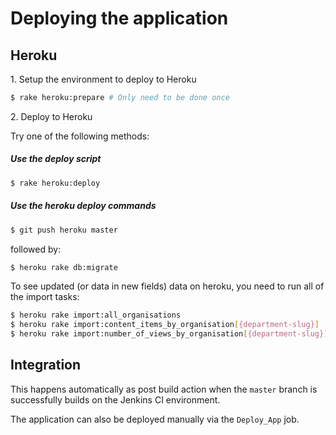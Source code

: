 # Deploying the application

## Heroku

1\. Setup the environment to deploy to Heroku

```bash
$ rake heroku:prepare # Only need to be done once
```

2\. Deploy to Heroku

Try one of the following methods:

##### Use the deploy script
```bash
$ rake heroku:deploy
```

##### Use the heroku deploy commands
```bash
$ git push heroku master
```

followed by:

```bash
$ heroku rake db:migrate
```

To see updated (or data in new fields) data on heroku, you need to run all of the import tasks:

```bash
$ heroku rake import:all_organisations
$ heroku rake import:content_items_by_organisation[{department-slug}]
$ heroku rake import:number_of_views_by_organisation[{department-slug}]
```

## Integration

This happens automatically as post build action when the `master` branch is successfully builds on the Jenkins CI environment.

The application can also be deployed manually via the `Deploy_App` job.
